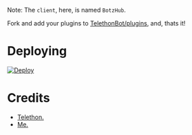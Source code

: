 
Note: The `client`, here, is named `BotzHub`.
   
Fork and add your plugins to [TelethonBot/plugins](./TelethonBot/plugins), and, thats it!

# Deploying
[![Deploy](https://www.herokucdn.com/deploy/button.svg)](https://heroku.com/deploy)

# Credits
- [Telethon.](https://github.com/LonamiWebs/Telethon)
- [Me.](https://t.me/Godmrunal)
